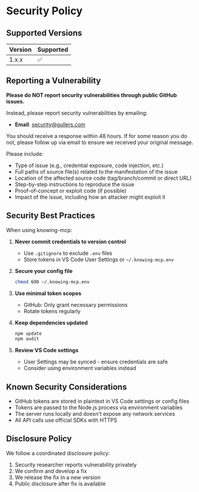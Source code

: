 # Security Policy

## Supported Versions

| Version | Supported          |
| ------- | ------------------ |
| 1.x.x   | :white_check_mark: |

## Reporting a Vulnerability

**Please do NOT report security vulnerabilities through public GitHub issues.**

Instead, please report security vulnerabilities by emailing:
- **Email**: [security@gullers.com](mailto:security@gullers.com)

You should receive a response within 48 hours. If for some reason you do not, please follow up via email to ensure we received your original message.

Please include:
- Type of issue (e.g., credential exposure, code injection, etc.)
- Full paths of source file(s) related to the manifestation of the issue
- Location of the affected source code (tag/branch/commit or direct URL)
- Step-by-step instructions to reproduce the issue
- Proof-of-concept or exploit code (if possible)
- Impact of the issue, including how an attacker might exploit it

## Security Best Practices

When using knowing-mcp:

1. **Never commit credentials to version control**
   - Use `.gitignore` to exclude `.env` files
   - Store tokens in VS Code User Settings or `~/.knowing-mcp.env`

2. **Secure your config file**
   ```bash
   chmod 600 ~/.knowing-mcp.env
   ```

3. **Use minimal token scopes**
   - GitHub: Only grant necessary permissions
   - Rotate tokens regularly

4. **Keep dependencies updated**
   ```bash
   npm update
   npm audit
   ```

5. **Review VS Code settings**
   - User Settings may be synced - ensure credentials are safe
   - Consider using environment variables instead

## Known Security Considerations

- GitHub tokens are stored in plaintext in VS Code settings or config files
- Tokens are passed to the Node.js process via environment variables
- The server runs locally and doesn't expose any network services
- All API calls use official SDKs with HTTPS

## Disclosure Policy

We follow a coordinated disclosure policy:
1. Security researcher reports vulnerability privately
2. We confirm and develop a fix
3. We release the fix in a new version
4. Public disclosure after fix is available
